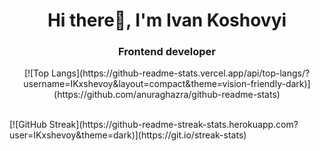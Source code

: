 <h1 align="center">
  Hi there👋, I'm Ivan Koshovyi
</h1>
<h3 align="center">
  Frontend developer
</h3>

<p align="center">
  [![Top Langs](https://github-readme-stats.vercel.app/api/top-langs/?username=IKxshevoy&layout=compact&theme=vision-friendly-dark)](https://github.com/anuraghazra/github-readme-stats)
</p>
<br>
  [![GitHub Streak](https://github-readme-streak-stats.herokuapp.com?user=IKxshevoy&theme=dark)](https://git.io/streak-stats)
